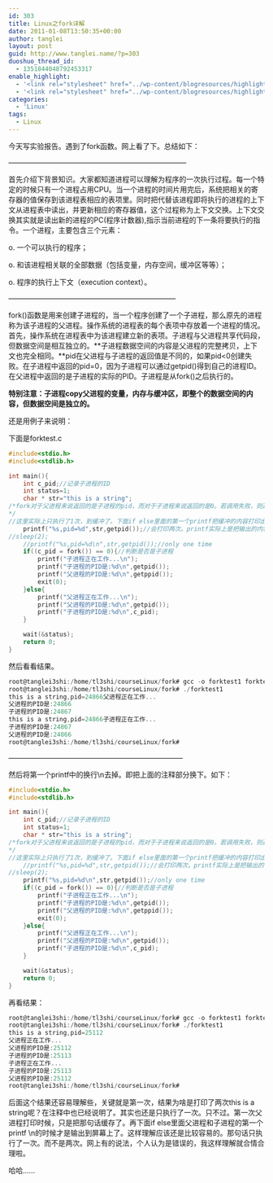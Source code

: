 ```yaml
---
id: 303
title: Linux之fork详解
date: 2011-01-08T13:50:35+00:00
author: tanglei
layout: post
guid: http://www.tanglei.name/?p=303
duoshuo_thread_id:
  - 1351844048792453317
enable_highlight:
  - '<link rel="stylesheet" href="../wp-content/blogresources/highlightconfig/highlight.default.min.css"><script src="../wp-content/blogresources/highlightconfig/jquery-2.1.4.min.js"></script><script src="../wp-content/blogresources/highlightconfig/enable_highlight.js"></script>'
  - '<link rel="stylesheet" href="../wp-content/blogresources/highlightconfig/highlight.default.min.css"><script src="../wp-content/blogresources/highlightconfig/jquery-2.1.4.min.js"></script><script src="../wp-content/blogresources/highlightconfig/enable_highlight.js"></script>'
categories:
  - 'Linux'
tags:
  - Linux
---
```

今天写实验报告。遇到了fork函数。网上看了下。总结如下：
  
&#8212;&#8212;&#8212;&#8212;&#8212;&#8212;&#8212;&#8212;&#8212;&#8212;&#8212;&#8212;&#8212;&#8212;&#8212;&#8212;&#8212;&#8212;&#8212;&#8212;&#8212;&#8212;&#8212;&#8212;&#8212;
  
首先介绍下背景知识。大家都知道进程可以理解为程序的一次执行过程。每一个特定的时候只有一个进程占用CPU。当一个进程的时间片用完后，系统把相关的寄存器的值保存到该进程表相应的表项里。同时把代替该进程即将执行的进程的上下文从进程表中读出，并更新相应的寄存器值，这个过程称为上下文交换。上下文交换其实就是读出新的进程的PC(程序计数器),指示当前进程的下一条将要执行的指令。一个进程，主要包含三个元素：

o. 一个可以执行的程序；
  
o. 和该进程相关联的全部数据（包括变量，内存空间，缓冲区等等）；
  
o. 程序的执行上下文（execution context）。
  
&#8212;&#8212;&#8212;&#8212;&#8212;&#8212;&#8212;&#8212;&#8212;&#8212;&#8212;&#8212;&#8212;&#8212;&#8212;&#8212;&#8212;&#8212;&#8212;&#8212;&#8212;&#8212;&#8212;&#8211;
  
fork()函数是用来创建子进程的，当一个程序创建了一个子进程，那么原先的进程称为该子进程的父进程。操作系统的进程表的每个表项中存放着一个进程的情况。首先，操作系统在进程表中为该进程建立新的表项。子进程与父进程共享代码段，但数据空间是相互独立的。**子进程数据空间的内容是父进程的完整拷贝，上下文也完全相同。**pid在父进程与子进程的返回值是不同的，如果pid<0创建失败。在子进程中返回的pid=0，因为子进程可以通过getpid()得到自己的进程ID。在父进程中返回的是子进程的实际的PID。子进程是从fork()之后执行的。
  
**特别注意：子进程copy父进程的变量，内存与缓冲区，即整个的数据空间的内容，但数据空间是独立的。**
  
还是用例子来说明：
  
下面是forktest.c

```c
#include<stdio.h>
#include<stdlib.h>

int main(){
	int c_pid;//记录子进程的ID	
	int status=1;
	char * str="this is a string";
/*fork对于父进程来说返回的是子进程的pid，而对于子进程来说返回的是0。若调用失败，则返回-1。 
*/
//这里实际上只执行了1次，到缓冲了。下面if else里面的第一个printf把缓冲的内容打印出来了。
	printf("%s,pid=%d",str,getpid());//会打印两次。printf实际上是把输出的内容放到了缓冲队列中，只有看到n时才输出到屏幕上 看到的效果是两次pid都是父进程的。
//sleep(2);
	//printf("%s,pid=%d\n",str,getpid());//only one time
	if((c_pid = fork()) == 0){//判断是否是子进程
		printf("子进程正在工作...\n");
		printf("子进程的PID是:%d\n",getpid());
		printf("父进程的PID是:%d\n",getppid());
		exit(0);
	}else{
		printf("父进程正在工作...\n");
		printf("父进程的PID是:%d\n",getpid());
		printf("子进程的PID是:%d\n",c_pid);
	}

	wait(&status);
	return 0;
}
```

然后看看结果。

```c
root@tanglei3shi:/home/tl3shi/courseLinux/fork# gcc -o forktest1 forktest1.c
root@tanglei3shi:/home/tl3shi/courseLinux/fork# ./forktest1
this is a string,pid=24866父进程正在工作...
父进程的PID是:24866
子进程的PID是:24867
this is a string,pid=24866子进程正在工作...
子进程的PID是:24867
父进程的PID是:24866
root@tanglei3shi:/home/tl3shi/courseLinux/fork# 
```

&#8212;&#8212;&#8212;&#8212;&#8212;&#8212;&#8212;&#8212;&#8212;&#8212;&#8212;&#8212;&#8212;&#8212;&#8212;&#8212;&#8212;&#8212;&#8212;&#8212;&#8212;&#8212;&#8212;&#8212;&#8211;
  
然后将第一个printf中的换行\n去掉。即把上面的注释部分换下。如下：

```c
#include<stdio.h>
#include<stdlib.h>

int main(){
	int c_pid;//记录子进程的ID	
	int status=1;
	char * str="this is a string";
/*fork对于父进程来说返回的是子进程的pid，而对于子进程来说返回的是0。若调用失败，则返回-1。 
*/
//这里实际上只执行了1次，到缓冲了。下面if else里面的第一个printf把缓冲的内容打印出来了。
	//printf("%s,pid=%d",str,getpid());//会打印两次。printf实际上是把输出的内容放到了缓冲队列中，只有看到n时才输出到屏幕上 看到的效果是两次pid都是父进程的。
//sleep(2);
	printf("%s,pid=%d\n",str,getpid());//only one time
	if((c_pid = fork()) == 0){//判断是否是子进程
		printf("子进程正在工作...\n");
		printf("子进程的PID是:%d\n",getpid());
		printf("父进程的PID是:%d\n",getppid());
		exit(0);
	}else{
		printf("父进程正在工作...\n");
		printf("父进程的PID是:%d\n",getpid());
		printf("子进程的PID是:%d\n",c_pid);
	}

	wait(&status);
	return 0;
}
```

再看结果：

```c
root@tanglei3shi:/home/tl3shi/courseLinux/fork# gcc -o forktest1 forktest1.c
root@tanglei3shi:/home/tl3shi/courseLinux/fork# ./forktest1
this is a string,pid=25112
父进程正在工作...
父进程的PID是:25112
子进程的PID是:25113
子进程正在工作...
子进程的PID是:25113
父进程的PID是:25112
root@tanglei3shi:/home/tl3shi/courseLinux/fork# 
```

后面这个结果还容易理解些，关键就是第一次，结果为啥是打印了两次this is a string呢？在注释中也已经说明了。其实也还是只执行了一次。只不过。第一次父进程打印时候，只是把那句话缓存了。再下面if else里面父进程和子进程的第一个printf \n的时候才是输出到屏幕上了。这样理解应该还是比较容易的。那句话只执行了一次。而不是两次。网上有的说法，个人认为是错误的，我这样理解就合情合理啦。
  
哈哈……
